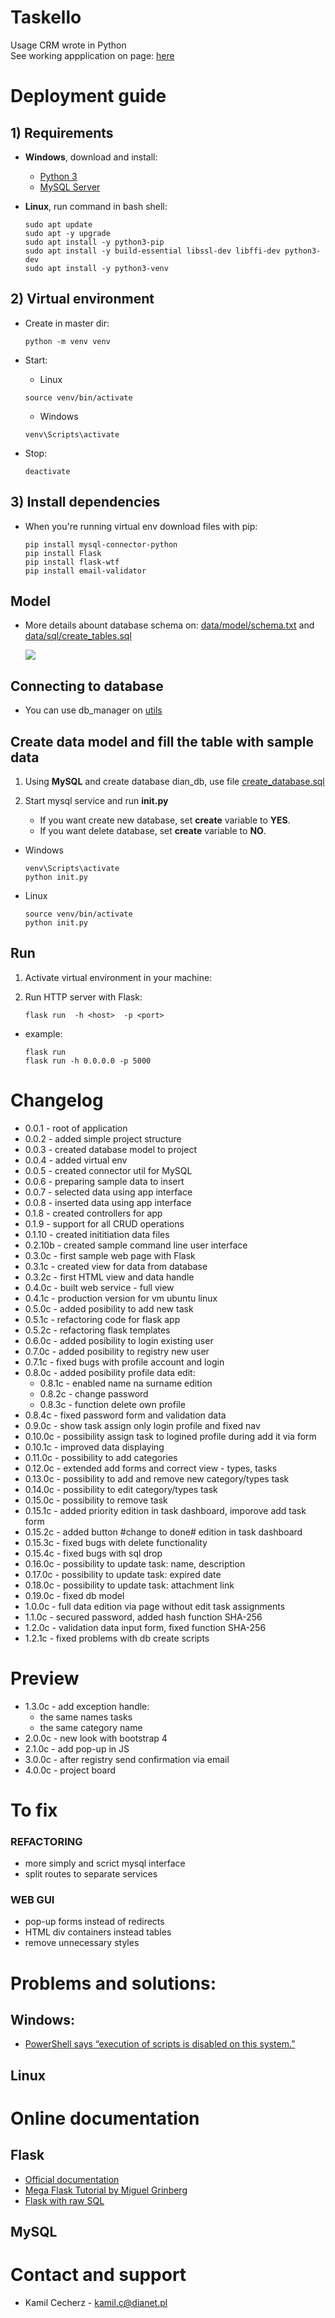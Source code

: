 # Taskello

Usage CRM wrote in Python<br />
See working appplication on page: [here](http://192.168.0.69:5000/)

# Deployment guide

## 1) Requirements

- **Windows**, download and install:

  - [Python 3](https://www.python.org/downloads/)
  - [MySQL Server](https://dev.mysql.com/downloads/mysql/)

- **Linux**, run command in bash shell:
  ```
  sudo apt update
  sudo apt -y upgrade
  sudo apt install -y python3-pip
  sudo apt install -y build-essential libssl-dev libffi-dev python3-dev
  sudo apt install -y python3-venv
  ```

## 2) Virtual environment

- Create in master dir:

  ```
  python -m venv venv
  ```

- Start:

  - Linux

  ```
  source venv/bin/activate
  ```

  - Windows

  ```
  venv\Scripts\activate
  ```

- Stop:

  ```
  deactivate
  ```

## 3) Install dependencies

- When you're running virtual env download files with pip:

  ```
  pip install mysql-connector-python
  pip install Flask
  pip install flask-wtf
  pip install email-validator
  ```

## Model

- More details abount database schema on: [data/model/schema.txt](./data/model/schema.txt) and [data/sql/create_tables.sql](./data/sql/create_tables.sql)

  ![](img/schema.PNG)

## Connecting to database

- You can use db_manager on [utils](./utils/db_manager/mysql_connector.py)

## Create data model and fill the table with sample data

1. Using **MySQL** and create database dian_db, use file [create_database.sql](./data/sql/create_database.sql)

2. Start mysql service and run **init.py**

   - If you want create new database, set **create** variable to **YES**.<br />
   - If you want delete database, set **create** variable to **NO**.

- Windows

  ```
  venv\Scripts\activate
  python init.py
  ```

- Linux

  ```
  source venv/bin/activate
  python init.py
  ```

## Run

1. Activate virtual environment in your machine:
2. Run HTTP server with Flask:

   ```
   flask run  -h <host>  -p <port>
   ```

- example:

  ```
  flask run
  flask run -h 0.0.0.0 -p 5000
  ```

# Changelog

- 0.0.1 - root of application
- 0.0.2 - added simple project structure
- 0.0.3 - created database model to project
- 0.0.4 - added virtual env
- 0.0.5 - created connector util for MySQL
- 0.0.6 - preparing sample data to insert
- 0.0.7 - selected data using app interface
- 0.0.8 - inserted data using app interface
- 0.1.8 - created controllers for app
- 0.1.9 - support for all CRUD operations
- 0.1.10 - created inititiation data files
- 0.2.10b - created sample command line user interface
- 0.3.0c - first sample web page with Flask
- 0.3.1c - created view for data from database
- 0.3.2c - first HTML view and data handle
- 0.4.0c - built web service - full view
- 0.4.1c - production version for vm ubuntu linux
- 0.5.0c - added posibility to add new task
- 0.5.1c - refactoring code for flask app
- 0.5.2c - refactoring flask templates
- 0.6.0c - added posibility to login existing user
- 0.7.0c - added posibility to registry new user
- 0.7.1c - fixed bugs with profile account and login
- 0.8.0c - added posibility profile data edit:
  - 0.8.1c - enabled name na surname edition
  - 0.8.2c - change password
  - 0.8.3c - function delete own profile
- 0.8.4c - fixed password form and validation data
- 0.9.0c - show task assign only login profile and fixed nav
- 0.10.0c - possibility assign task to logined profile during add it via form
- 0.10.1c - improved data displaying
- 0.11.0c - possibility to add categories
- 0.12.0c - extended add forms and correct view - types, tasks
- 0.13.0c - possibility to add and remove new category/types task
- 0.14.0c - possibility to edit category/types task
- 0.15.0c - possibility to remove task
- 0.15.1c - added priority edition in task dashboard, imporove add task form
- 0.15.2c - added button #change to done# edition in task dashboard
- 0.15.3c - fixed bugs with delete functionality
- 0.15.4c - fixed bugs with sql drop
- 0.16.0c - possibility to update task: name, description
- 0.17.0c - possibility to update task: expired date
- 0.18.0c - possibility to update task: attachment link
- 0.19.0c - fixed db model
- 1.0.0c - full data edition via page without edit task assignments
- 1.1.0c - secured password, added hash function SHA-256
- 1.2.0c - validation data input form, fixed function SHA-256
- 1.2.1c - fixed problems with db create scripts

# Preview

- 1.3.0c - add exception handle:
  - the same names tasks
  - the same category name
- 2.0.0c - new look with bootstrap 4
- 2.1.0c - add pop-up in JS
- 3.0.0c - after registry send confirmation via email
- 4.0.0c - project board

# To fix

### REFACTORING

- more simply and scrict mysql interface
- split routes to separate services

### WEB GUI

- pop-up forms instead of redirects
- HTML div containers instead tables
- remove unnecessary styles

# Problems and solutions:

## Windows:

- [PowerShell says “execution of scripts is disabled on this system.”](./hints/venv-windows-problem.md)

## Linux

# Online documentation

## Flask

- [Official documentation](https://flask.palletsprojects.com/en/2.0.x/)
- [Mega Flask Tutorial by Miguel Grinberg](https://blog.miguelgrinberg.com/post/the-flask-mega-tutorial-part-i-hello-world)
- [Flask with raw SQL](https://codeshack.io/login-system-python-flask-mysql/)

## MySQL

# Contact and support

- Kamil Cecherz - kamil.c@dianet.pl
